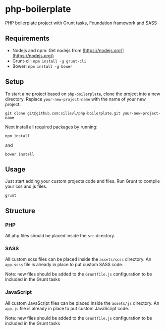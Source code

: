 # php-boilerplate
PHP boilerplate project with Grunt tasks, Foundation framework and SASS

## Requirements

* Nodejs and npm: Get nodejs from [https://nodejs.org/](https://nodejs.org/)
* Grunt-cli: `npm install -g grunt-cli`
* Bower: `npm install -g bower`

## Setup

To start a ne project based on `php-boilerplate`, clone the project into a new directory. Replace `your-new-project-name` with the name of your new project.

```
git clone git@github.com:sillevl/php-boilerplate.git your-new-project-name
```
Next install all required packages by running:

```
npm install
```

and
```
bower install
```

## Usage

Just start adding your custom projects code and files.
Run Grunt to compile your css and js files.

```
grunt 
```

## Structure

### PHP

All php files should be placed inside the `src` directory.

### SASS

All custom scss files can be placed inside the `assets/scss` directory. An `app.scss` file is already in place to put custom SASS code.

Note: new files should be added to the `Gruntfile.js` configuration to be included in the Grunt tasks

### JavaScript

All custom JavaScript files can be placed inside the `assets/js` directory. An `app.js` file is already in place to put custom JavaScript code.

Note: new files should be added to the `Gruntfile.js` configuration to be included in the Grunt tasks
